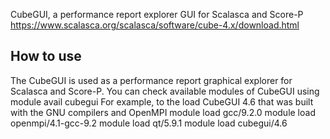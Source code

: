 CubeGUI, a performance report explorer GUI for Scalasca and Score-P
https://www.scalasca.org/scalasca/software/cube-4.x/download.html

## How to use

The CubeGUI is used as a performance report graphical explorer for Scalasca and Score-P.
You can check available modules of CubeGUI using
module avail cubegui
For example, to the load CubeGUI 4.6 that was built with the GNU compilers and OpenMPI
module load gcc/9.2.0
module load openmpi/4.1-gcc-9.2
module load qt/5.9.1
module load cubegui/4.6
